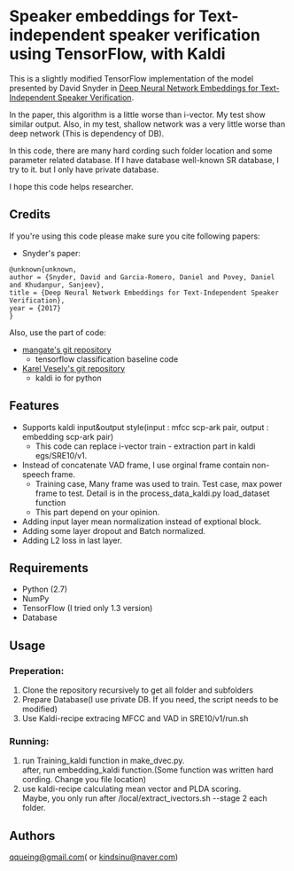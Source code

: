 # Speaker embeddings for Text-independent speaker verification using TensorFlow, with Kaldi
This is a slightly modified TensorFlow implementation of the model presented by David Snyder in [Deep Neural Network Embeddings for Text-Independent Speaker Verification](http://www.danielpovey.com/files/2017_interspeech_embeddings.pdf).

In the paper, this algorithm is a little worse than i-vector. My test show similar output. Also, in my test, shallow network was a very little worse than deep network (This is dependency of DB). <br />

In this code, there are many hard cording such folder location and some parameter related database. If I have database well-known SR database, I try to it. but I only have private database.<br />

I hope this code helps researcher.


## Credits
If you're using this code please make sure you cite following papers:
- Snyder's paper:
```
@unknown{unknown,
author = {Snyder, David and Garcia-Romero, Daniel and Povey, Daniel and Khudanpur, Sanjeev},
title = {Deep Neural Network Embeddings for Text-Independent Speaker Verification},
year = {2017}
}
```

Also, use the part of code:
- [mangate's git repository](https://github.com/mangate/ConvNetSent)
   - tensorflow classification baseline code
- [Karel Vesely's git repository](https://github.com/vesis84/kaldi-io-for-python)
   - kaldi io for python

## Features
- Supports kaldi input&output style(input : mfcc scp-ark pair, output : embedding scp-ark pair)
    - This code can replace i-vector train - extraction part in kaldi egs/SRE10/v1.
- Instead of concatenate VAD frame, I use orginal frame contain non-speech frame.
    - Training case, Many frame was used to train. Test case, max power frame to test. Detail is in the process_data_kaldi.py load_dataset function
    - This part depend on your opinion.
- Adding input layer mean normalization instead of exptional block.
- Adding some layer dropout and Batch normalized.
- Adding L2 loss in last layer.


## Requirements
- Python (2.7)
- NumPy
- TensorFlow (I tried only 1.3 version)
- Database

## Usage
### Preperation:
1) Clone the repository recursively to get all folder and subfolders
2) Prepare Database(I use private DB. If you need, the script needs to be modified)
3) Use Kaldi-recipe extracing MFCC and VAD in SRE10/v1/run.sh


### Running:
1) run Training_kaldi function in make_dvec.py.<br />
   after, run embedding_kaldi function.(Some function was written hard cording. Change you file location)
2) use kaldi-recipe calculating mean vector and PLDA scoring.<br />
   Maybe, you only run after /local/extract_ivectors.sh --stage 2 each folder.


## Authors
qqueing@gmail.com( or kindsinu@naver.com)

